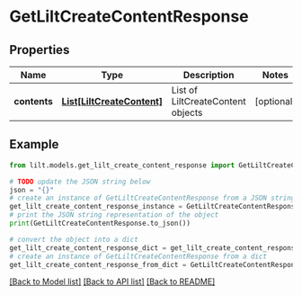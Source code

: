 # GetLiltCreateContentResponse


## Properties

Name | Type | Description | Notes
------------ | ------------- | ------------- | -------------
**contents** | [**List[LiltCreateContent]**](LiltCreateContent.md) | List of LiltCreateContent objects | [optional] 

## Example

```python
from lilt.models.get_lilt_create_content_response import GetLiltCreateContentResponse

# TODO update the JSON string below
json = "{}"
# create an instance of GetLiltCreateContentResponse from a JSON string
get_lilt_create_content_response_instance = GetLiltCreateContentResponse.from_json(json)
# print the JSON string representation of the object
print(GetLiltCreateContentResponse.to_json())

# convert the object into a dict
get_lilt_create_content_response_dict = get_lilt_create_content_response_instance.to_dict()
# create an instance of GetLiltCreateContentResponse from a dict
get_lilt_create_content_response_from_dict = GetLiltCreateContentResponse.from_dict(get_lilt_create_content_response_dict)
```
[[Back to Model list]](../README.md#documentation-for-models) [[Back to API list]](../README.md#documentation-for-api-endpoints) [[Back to README]](../README.md)



